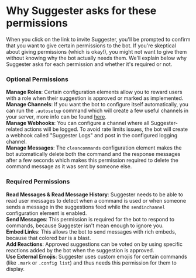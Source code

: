 # Why Suggester asks for these permissions

When you click on the link to invite Suggester, you'll be prompted to confirm that you want to give certain permissions to the bot. If you're skeptical about giving permissions (which is okay!), you might not want to give them without knowing why the bot actually needs them. We'll explain below why Suggester asks for each permission and whether it's required or not.

### Optional Permissions

**Manage Roles**: Certain configuration elements allow you to reward users with a role when their suggestion is approved or marked as implemented.\
**Manage Channels**: If you want the bot to configure itself automatically, you can run the `.autosetup` command which will create a few useful channels in your server, more info can be found [here](admin/autosetup.md).\
**Manage Webhooks**: You can configure a channel where all Suggester-related actions will be logged. To avoid rate limits issues, the bot will create a webhook called "Suggester Logs" and post in the configured logging channel.\
**Manage Messages**: The `cleancommands` configuration element makes the bot automatically delete both the command and the response messages after a few seconds which makes this permission required to delete the command message as it was sent by someone else.

### Required Permissions

**Read Messages & Read Message History**: Suggester needs to be able to read user messages to detect when a command is used or when someone sends a message in the suggestions feed while the `sendinchannel` configuration element is enabled.\
**Send Messages**: This permission is required for the bot to respond to commands, because Suggester isn't mean enough to ignore you.\
**Embed Links**: This allows the bot to send messages with rich embeds, because that colored bar is a blast.\
**Add Reactions**: Approved suggestions can be voted on by using specific reactions added by the bot when the suggestion is approved.\
**Use External Emojis**: Suggester uses custom emojis for certain commands (like `.mark` or `.config list`) and thus needs this permission for them to display.